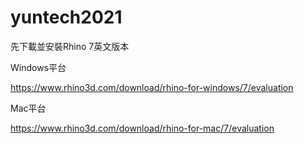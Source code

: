 # yuntech2021

先下載並安裝Rhino 7英文版本

Windows平台

https://www.rhino3d.com/download/rhino-for-windows/7/evaluation

Mac平台

https://www.rhino3d.com/download/rhino-for-mac/7/evaluation
